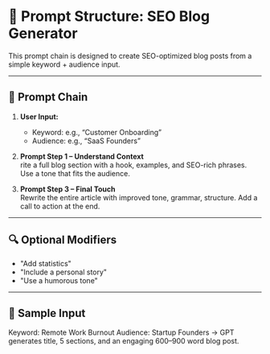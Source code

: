 # 🧠 Prompt Structure: SEO Blog Generator

This prompt chain is designed to create SEO-optimized blog posts from a simple keyword + audience input.

---

## 🔗 Prompt Chain

1. **User Input:**  
   - Keyword: e.g., “Customer Onboarding”  
   - Audience: e.g., “SaaS Founders”

2. **Prompt Step 1 – Understand Context**  
rite a full blog section with a hook, examples, and SEO-rich phrases. Use a tone that fits the audience.
4. **Prompt Step 3 – Final Touch**  
Rewrite the entire article with improved tone, grammar, structure. Add a call to action at the end.
---

## 🔍 Optional Modifiers

- "Add statistics"  
- "Include a personal story"  
- "Use a humorous tone"

---

## 🧾 Sample Input

Keyword: Remote Work Burnout
Audience: Startup Founders
→ GPT generates title, 5 sections, and an engaging 600–900 word blog post.
